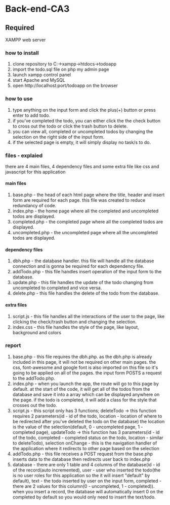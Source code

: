 # Back-end-CA3

## Required
XAMPP web server

### how to install
1. clone repository to C:->xampp->htdocs->todoapp
2. import the todo.sql file on php my admin page
3. launch xampp control panel
4. start Apache and MySQL
5. open http://localhost:port/todoapp on the browser

### how to use
1. type anything on the input form and click the plus(+) button or press enter to add todo.
2. if you've completed the todo, you can either click the the check button to cross out the todo or click the trash button to delete.
3. you can view all, completed or uncompleted todos by changing the selection on the right side of the input form.
4. if the selected page is empty, it will simply display no task/s to do.

### files - explaied
there are 4 main files, 4 dependency files and some extra file like css and javascript for this application
#### main files
1. base.php - the head of each html page where the title, header and insert form are required for each page. this file was created to reduce redundancy of code.
2. index.php - the home page where all the completed and uncompleted todos are displayed.
3. completed.php - the completed page where all the completed todos are displayed.
4. uncompleted.php - the uncompleted page where all the uncompleted todos are displayed.
#### dependency files
1. dbh.php - the database handler. this file will handle all the database connection and is gonna be required for each dependency file.
2. addTodo.php - this file handles insert operation of the input form to the database.
3. update.php - this file handles the update of the todo changing from uncompleted to completed and vice versa. 
4. delete.php - this file handles the delete of the todo from the database.
#### extra files
1. script.js - this file handles all the interactions of the user to the page, like clicking the check/trash button and changing the selection.
2. index.css - this file handles the style of the page, like layout, background and colors

### report
1. base.php - this file requires the dbh.php. as the dbh.php is already included in this page, it will not be required on other main pages. the css, font-awesome and google font is also imported on this file so it's going to be applied on all of the pages. the input form POSTS a request to the addTodo.php.
2. index.php - when you launch the app, the route will go to this page by default. at the start of the code, it will get all of the todos from the database and save it into a array which can be displayed anywhere on the page. if the todo is completed, it will add a class for the style that crosses out the todo. 
3. script.js - this script only has 3 functions; deleteTodo -> this function requires 2 parameters(id - id of the todo, location - location of where to be redirected after you've deleted the todo on the database) the location is the value of the selection(default, 0 - uncompleted page, 1 - completed page), updateTodo -> this function has 3 parameters(id - id of the todo, completed - completed status on the todo, location - similar to deleteTodo), selection onChange - this is the navigation handler of the application where it redirects to other page based on the selection
4. addTodo.php - this file receives a POST request from the base.php inserts data to the database then redirects user back to index.php
5. database - there are only 1 table and 4 columns of the database(id - id of the record(auto incremented), user - user who inserted the todo(the is no user roles for this application so the it will insert "default" by default), text - the todo inserted by user on the input form, completed - there are 2 values for this column(0 - uncompleted, 1 - completed)). when you insert a record, the database will automatically insert 0 on the completed by default so you would only need to insert the text/todo.

